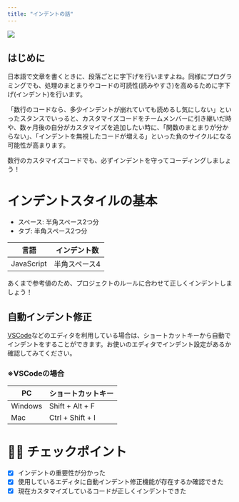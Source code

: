 ```yaml
---
title: "インデントの話"
---
```

![](https://storage.googleapis.com/zenn-user-upload/b767b552714051a0f64515ac.png)

## はじめに
日本語で文章を書くときに、段落ごとに字下げを行いますよね。同様にプログラミングでも、処理のまとまりやコードの可読性(読みやすさ)を高めるために字下げ(インデント)を行います。

「数行のコードなら、多少インデントが崩れていても読めるし気にしない」といったスタンスでいっると、カスタマイズコードをチームメンバーに引き継いだ時や、数ヶ月後の自分がカスタマイズを追加したい時に、「関数のまとまりが分からない」、「インデントを無視したコードが増える」といった負のサイクルになる可能性が高まります。

数行のカスタマイズコードでも、必ずインデントを守ってコーディングしましょう！

# インデントスタイルの基本
- スペース: 半角スペース2つ分
- タブ: 半角スペース2つ分

|言語|インデント数|
|--|--|
|JavaScript|半角スペース4|

あくまで参考値のため、プロジェクトのルールに合わせて正しくインデントしましょう！

## 自動インデント修正
[VSCode](https://code.visualstudio.com/)などのエディタを利用している場合は、ショートカットキーから自動でインデントをすることができます。お使いのエディタでインデント設定があるか確認してみてください。

### ※VSCodeの場合
|PC|ショートカットキー|
|--|--|
|Windows|Shift + Alt + F|
|Mac|Ctrl + Shift + I|

# 🧑‍💻 チェックポイント
- [x] インデントの重要性が分かった
- [x] 使用しているエディタに自動インデント修正機能が存在するか確認できた
- [x] 現在カスタマイズしているコードが正しくインデントできた
